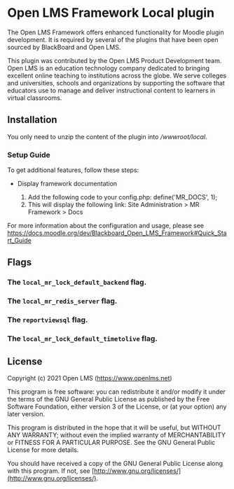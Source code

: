 # Open LMS Framework Local plugin

The Open LMS Framework offers enhanced functionality for Moodle plugin development.
It is required by several of the plugins that have been open sourced by BlackBoard and Open LMS.

This plugin was contributed by the Open LMS Product Development team. Open LMS is an education technology company
dedicated to bringing excellent online teaching to institutions across the globe. We serve colleges and universities,
schools and organizations by supporting the software that educators use to manage and deliver instructional content to
learners in virtual classrooms.

## Installation

You only need to unzip the content of the plugin into _/wwwroot/local_.

### Setup Guide

To get additional features, follow these steps:

* Display framework documentation

  1. Add the following code to your config.php: define('MR_DOCS', 1);
  2. This will display the following link: Site Administration > MR Framework > Docs

For more information about the configuration and usage, please see https://docs.moodle.org/dev/Blackboard_Open_LMS_Framework#Quick_Start_Guide

## Flags

### The  `local_mr_lock_default_backend`  flag.

### The  `local_mr_redis_server`  flag.

### The  `reportviewsql`  flag.

### The  `local_mr_lock_default_timetolive`  flag.

## License

Copyright (c) 2021 Open LMS (https://www.openlms.net)

This program is free software: you can redistribute it and/or modify it under
the terms of the GNU General Public License as published by the Free Software
Foundation, either version 3 of the License, or (at your option) any later
version.

This program is distributed in the hope that it will be useful, but WITHOUT ANY
WARRANTY; without even the implied warranty of MERCHANTABILITY or FITNESS FOR A
PARTICULAR PURPOSE.  See the GNU General Public License for more details.

You should have received a copy of the GNU General Public License along with
this program.  If not, see [http://www.gnu.org/licenses/](http://www.gnu.org/licenses/).